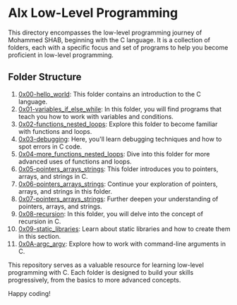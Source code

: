 # Alx Low-Level Programming

This directory encompasses the low-level programming journey of Mohammed SHAB, beginning with the C language. It is a collection of folders, each with a specific focus and set of programs to help you become proficient in low-level programming.

## Folder Structure

1. [0x00-hello_world](0x00-hello_world): This folder contains an introduction to the C language.
2. [0x01-variables_if_else_while](0x01-variables_if_else_while): In this folder, you will find programs that teach you how to work with variables and conditions.
3. [0x02-functions_nested_loops](0x02-functions_nested_loops): Explore this folder to become familiar with functions and loops.
4. [0x03-debugging](0x03-debugging): Here, you'll learn debugging techniques and how to spot errors in C code.
5. [0x04-more_functions_nested_loops](0x04-more_functions_nested_loops): Dive into this folder for more advanced uses of functions and loops.
6. [0x05-pointers_arrays_strings](0x05-pointers_arrays_strings): This folder introduces you to pointers, arrays, and strings in C.
7. [0x06-pointers_arrays_strings](0x06-pointers_arrays_strings): Continue your exploration of pointers, arrays, and strings in this folder.
8. [0x07-pointers_arrays_strings](0x07-pointers_arrays_strings): Further deepen your understanding of pointers, arrays, and strings.
9. [0x08-recursion](0x08-recursion): In this folder, you will delve into the concept of recursion in C.
10. [0x09-static_libraries](0x09-static_libraries): Learn about static libraries and how to create them in this section.
11. [0x0A-argc_argv](0x0A-argc_argv): Explore how to work with command-line arguments in C.

This repository serves as a valuable resource for learning low-level programming with C. Each folder is designed to build your skills progressively, from the basics to more advanced concepts.

Happy coding!
